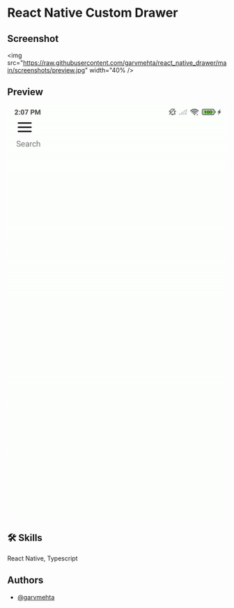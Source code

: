 
# React Native Custom Drawer





## Screenshot

<img src="https://raw.githubusercontent.com/garvmehta/react_native_drawer/main/screenshots/preview.jpg" width="40%  />
## Preview

![App Screenshot](https://raw.githubusercontent.com/garvmehta/react_native_drawer/main/screenshots/demo.gif)





## 🛠 Skills
React Native, Typescript 


## Authors

- [@garvmehta](https://www.github.com/garvmehta)

